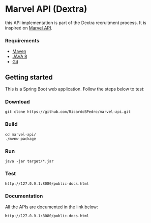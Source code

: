 # Marvel API (Dextra)

this API implementation is part of the Dextra recruitment process.
It is inspired on [Marvel API](https://developer.marvel.com/docs#!/public).

### Requirements
* [Maven](https://maven.apache.org/install.html)
* [JAVA 8](https://www.oracle.com/java/technologies/javase/javase-jdk8-downloads.html)
* [Git](https://git-scm.com/)

## Getting started
This is a Spring Boot web application. Follow the steps below to test:

### Download
```
git clone https://github.com/RicardoBPedro/marvel-api.git
```

### Build
```
cd marvel-api/
./mvnw package
```

### Run
```
java -jar target/*.jar
```

### Test
```
http://127.0.0.1:8080/public-docs.html
```

### Documentation

All the APIs are documented in the link below:
```
http://127.0.0.1:8080/public-docs.html
```
